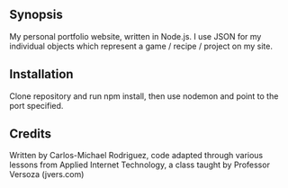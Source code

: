 ## Synopsis

My personal portfolio website, written in Node.js. I use JSON for my individual objects which represent a game / recipe / project on my site.

## Installation

Clone repository and run npm install, then use nodemon and point to the port specified. 

## Credits

Written by Carlos-Michael Rodriguez, code adapted through various lessons from Applied Internet Technology, a class taught by Professor Versoza (jvers.com)


